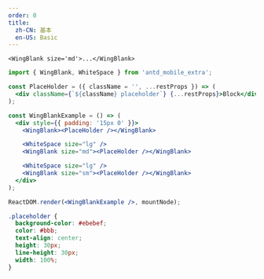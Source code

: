 ```yaml
---
order: 0
title:
  zh-CN: 基本
  en-US: Basic
---
```


```<WingBlank size='md'>...</WingBlank>```

````jsx
import { WingBlank, WhiteSpace } from 'antd_mobile_extra';

const PlaceHolder = ({ className = '', ...restProps }) => (
  <div className={`${className} placeholder`} {...restProps}>Block</div>
);

const WingBlankExample = () => (
  <div style={{ padding: '15px 0' }}>
    <WingBlank><PlaceHolder /></WingBlank>

    <WhiteSpace size="lg" />
    <WingBlank size="md"><PlaceHolder /></WingBlank>

    <WhiteSpace size="lg" />
    <WingBlank size="sm"><PlaceHolder /></WingBlank>
  </div>
);

ReactDOM.render(<WingBlankExample />, mountNode);
````

````css
.placeholder {
  background-color: #ebebef;
  color: #bbb;
  text-align: center;
  height: 30px;
  line-height: 30px;
  width: 100%;
}
````
